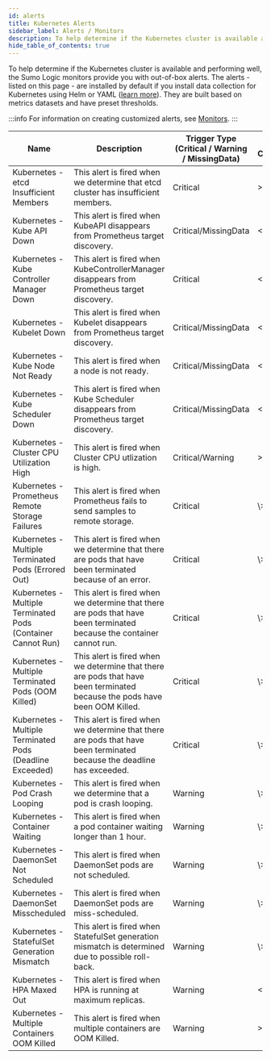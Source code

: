 ```yaml
---
id: alerts
title: Kubernetes Alerts
sidebar_label: Alerts / Monitors
description: To help determine if the Kubernetes cluster is available and performing well, the Sumo Logic monitors are provided with out of box alerts.
hide_table_of_contents: true
---
```


To help determine if the Kubernetes cluster is available and performing well, the Sumo Logic monitors provide you with out-of-box alerts. The alerts - listed on this page - are installed by default if you install data collection for Kubernetes using Helm or YAML ([learn more](docs/observability/kubernetes/quickstart.md)). They are built based on metrics datasets and have preset thresholds.

:::info
For information on creating customized alerts, see [Monitors](/docs/alerts/monitors/index.md).
:::

| Name | Description | Trigger Type (Critical / Warning / MissingData) | Alert Condition | Recovery Condition |
|--|--|--|--|--|
| Kubernetes - etcd Insufficient Members | This alert is fired when we determine that etcd cluster has insufficient members. | Critical | \>0 | \<=0 |
| Kubernetes -Kube API Down | This alert is fired when KubeAPI disappears from Prometheus target discovery. | Critical/MissingData | \<=0 | \\>0 |
| Kubernetes -Kube Controller Manager Down | This alert is fired when KubeControllerManager disappears from Prometheus target discovery. | Critical | \<=0 | \\>0 |
| Kubernetes -Kubelet Down | This alert is fired when Kubelet disappears from Prometheus target discovery. | Critical/MissingData | \<=0 | \\>0 |
| Kubernetes -Kube Node Not Ready | This alert is fired when a node is not ready. | Critical/MissingData | \<=0 | \\>0 |
| Kubernetes -Kube Scheduler Down | This alert is fired when Kube Scheduler disappears from Prometheus target discovery. | Critical/MissingData | \<=0 | \\>0 |
| Kubernetes -Cluster CPU Utilization High | This alert is fired when Cluster CPU utlization is high. | Critical/Warning | \>0.90 | \<=0.90 |
| Kubernetes -Prometheus Remote Storage Failures | This alert is fired when Prometheus fails to send samples to remote storage. | Critical | \\>1 | \<=1 |
| Kubernetes -Multiple Terminated Pods (Errored Out) | This alert is fired when we determine that there are pods that have been terminated because of an error. | Critical | \\>5 | \<=5 |
| Kubernetes - Multiple Terminated Pods (Container Cannot Run) | This alert is fired when we determine that there are pods that have been terminated because the container cannot run. | Critical | \\>5 | \<=5 |
| Kubernetes - Multiple Terminated Pods (OOM Killed) | This alert is fired when we determine that there are pods that have been terminated because the pods have been OOM Killed. | Critical | \\>5 | \<=5 |
| Kubernetes - Multiple Terminated Pods (Deadline Exceeded)    | This alert is fired when we determine that there are pods that have been terminated because the deadline has exceeded. | Critical | \\>5 | \<=5 |
| Kubernetes -Pod Crash Looping | This alert is fired when we determine that a pod is crash looping. | Warning | \\>0 | \<=0 |
| Kubernetes -Container Waiting | This alert is fired when a pod container waiting longer than 1 hour. | Warning | \\>0 | \<=0 |
| Kubernetes -DaemonSet Not Scheduled | This alert is fired when DaemonSet pods are not scheduled. | Warning | \\>0 | \<=0 |
| Kubernetes -DaemonSet Misscheduled | This alert is fired when DaemonSet pods are miss-scheduled. | Warning | \\>0 | \<=0 |
| Kubernetes -StatefulSet Generation Mismatch | This alert is fired when StatefulSet generation mismatch is determined due to possible roll-back. | Warning | \\>0 | \<=0 |
| Kubernetes -HPA Maxed Out | This alert is fired when HPA is running at maximum replicas. | Warning | \<=0 | \\>0 |
| Kubernetes -Multiple Containers OOM Killed | This alert is fired when multiple containers are OOM Killed. | Warning | \>=5 | \<5 |
